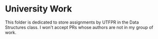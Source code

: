 # University Work

This folder is dedicated to store assignments by UTFPR in the Data Structures class. I won't accept PRs whose authors are not in my group of work.
